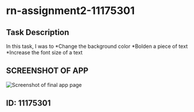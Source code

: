 # rn-assignment2-11175301

## Task Description

 In this task, I was to
 *Change the background color
 *Bolden a piece of text
 *Increase the font size of a text

## SCREENSHOT OF APP
![Screenshot of final app page](rn-assignment2-11175301\image\app_image.png)

## ID: 11175301
